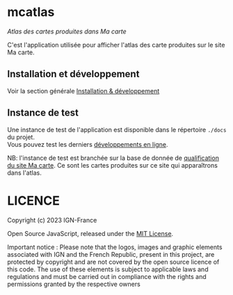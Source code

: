 # mcatlas
*Atlas des cartes produites dans Ma carte*

C'est l'application utilisée pour afficher l'atlas des carte produites sur le site Ma carte.

## Installation et développement

Voir la section générale [Installation & développement](https://github.com/IGNF-Ma-carte/.github/blob/main/DEVELOPING.md)

## Instance de test

Une instance de test de l'application est disponible dans le répertoire `./docs` du projet.   
Vous pouvez test les derniers [développements en ligne](https://ignf-ma-carte.github.io/mcatlas/).

NB: l'instance de test est branchée sur la base de donnée de [qualification du site Ma carte](https://macarte-qualif.ign.fr/). 
Ce sont les cartes produites sur ce site qui apparaîtrons dans l'atlas.

# LICENCE

Copyright (c) 2023 IGN-France

Open Source JavaScript, released under the [MIT License](./LICENSE).

Important notice : Please note that the logos, images and graphic elements associated with IGN and the French Republic, present in this project, are protected by copyright and are not covered by the open source licence of this code. The use of these elements is subject to applicable laws and regulations and must be carried out in compliance with the rights and permissions granted by the respective owners
